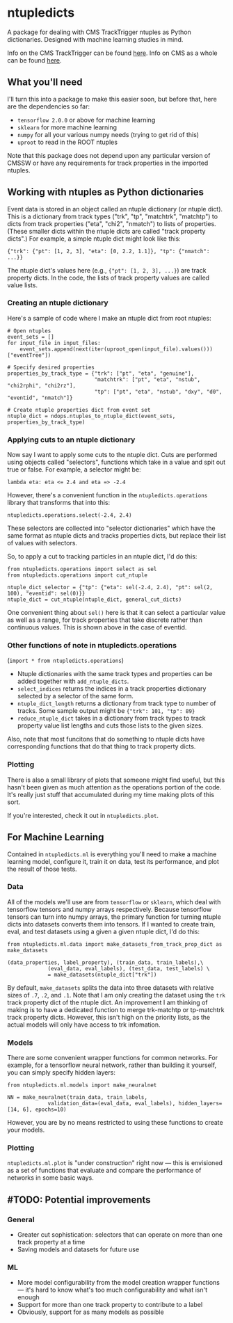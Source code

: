 # ntupledicts

A package for dealing with CMS TrackTrigger ntuples as Python dictionaries.
Designed with machine learning studies in mind.

Info on the CMS TrackTrigger can be found [here](https://arxiv.org/abs/1705.04321).
Info on CMS as a whole can be found [here](https://home.cern/science/experiments/cms).


## What you'll need

I'll turn this into a package to make this easier soon, but before
that, here are the dependencies so far:

- `tensorflow 2.0.0` or above for machine learning
- `sklearn` for more machine learning
- `numpy` for all your various numpy needs (trying to get rid of this)
- `uproot` to read in the ROOT ntuples

Note that this package does not depend upon any particular version of CMSSW
or have any requirements for track properties in the imported ntuples.


## Working with ntuples as Python dictionaries

Event data is stored in an object called an ntuple dictionary (or ntuple dict).
This is a dictionary from track types ("trk", "tp", "matchtrk", "matchtp") to dicts
from track properties ("eta", "chi2", "nmatch") to lists of properties. (These
smaller dicts within the ntuple dicts are called "track property dicts".)
For example, a simple ntuple dict might look like this:

```
{"trk": {"pt": [1, 2, 3], "eta": [0, 2.2, 1.1]}, "tp": {"nmatch": ...}}
```

The ntuple dict's values here (e.g., `{"pt": [1, 2, 3], ...}`) are track property dicts.
In the code, the lists of track property values are called value lists.

### Creating an ntuple dictionary

Here's a sample of code where I make an ntuple dict from root ntuples:

```
# Open ntuples
event_sets = []
for input_file in input_files:
    event_sets.append(next(iter(uproot_open(input_file).values()))["eventTree"])

# Specify desired properties
properties_by_track_type = {"trk": ["pt", "eta", "genuine"],
                            "matchtrk": ["pt", "eta", "nstub", "chi2rphi", "chi2rz"],
                            "tp": ["pt", "eta", "nstub", "dxy", "d0", "eventid", "nmatch"]}

# Create ntuple properties dict from event set
ntuple_dict = ndops.ntuples_to_ntuple_dict(event_sets, properties_by_track_type)
```

### Applying cuts to an ntuple dictionary

Now say I want to apply some cuts to the ntuple dict. Cuts are performed using
objects called "selectors", functions which take in a value and spit out true or false.
For example, a selector might be:

```
lambda eta: eta <= 2.4 and eta => -2.4
```

However, there's a convenient function in the `ntupledicts.operations` library that
transforms that into this:

```
ntupledicts.operations.select(-2.4, 2.4)
```

These selectors are collected into "selector dictionaries" which have the same
format as ntuple dicts and tracks properties dicts, but replace their list of 
values with selectors.

So, to apply a cut to tracking particles in an ntuple dict, I'd do this:

```
from ntupledicts.operations import select as sel
from ntupledicts.operations import cut_ntuple

ntuple_dict_selector = {"tp": {"eta": sel(-2.4, 2.4), "pt": sel(2, 100), "eventid": sel(0)}}
ntuple_dict = cut_ntuple(ntuple_dict, general_cut_dicts)
```

One convenient thing about `sel()` here is that it can select a particular value as well
as a range, for track properties that take discrete rather than continuous values. This
is shown above in the case of eventid.

### Other functions of note in ntupledicts.operations

(`import * from ntupledicts.operations`)

- Ntuple dictionaries with the same track types and properties can be added
together with `add_ntuple_dicts`.
- `select_indices` returns the indices in a track properties dictionary selected
by a selector of the same form.
- `ntuple_dict_length` returns a dictionary from track type to number of tracks.
Some sample output might be `{"trk": 101, "tp": 89}`
- `reduce_ntuple_dict` takes in a dictionary from track types to track property
value list lengths and cuts those lists to the given sizes.

Also, note that most funcitons that do something to ntuple dicts have
corresponding functions that do that thing to track property dicts.

### Plotting

There is also a small library of plots that someone might find useful, but
this hasn't been given as much attention as the operations portion of the code.
It's really just stuff that accumulated during my time making plots of this sort.

If you're interested, check it out in `ntupledicts.plot`.


## For Machine Learning

Contained in `ntupledicts.ml` is everything you'll need to make a machine learning
model, configure it, train it on data, test its performance, and plot the result
of those tests.

### Data

All of the models we'll use are from `tensorflow` or `sklearn`, which deal with
tensorflow tensors and numpy arrays respectively. Because tensorflow tensors can
turn into numpy arrays, the primary function for turning ntuple dicts into
datasets converts them into tensors. If I wanted to create train, eval, and test
datasets using a given a given ntuple dict, I'd do this:

```
from ntupledicts.ml.data import make_datasets_from_track_prop_dict as make_datasets

(data_properties, label_property), (train_data, train_labels),\
             (eval_data, eval_labels), (test_data, test_labels) \
             = make_datasets(ntuple_dict["trk"])
```

By default, `make_datasets` splits the data into three datasets with relative sizes
of `.7`, `.2`, and `.1`. Note that I am only creating the dataset using the `trk`
track property dict of the ntuple dict. An improvement I am thinking of making is
to have a dedicated function to merge trk-matchtp or tp-matchtrk track property
dicts. However, this isn't high on the priority lists, as the actual models will
only have access to trk infomation.

### Models

There are some convenient wrapper functions for common networks. For example, for
a tensorflow neural network, rather than building it yourself, you can simply
specify hidden layers:

```
from ntupledicts.ml.models import make_neuralnet

NN = make_neuralnet(train_data, train_labels,
             validation_data=(eval_data, eval_labels), hidden_layers=[14, 6], epochs=10)
```

However, you are by no means restricted to using these functions to create your models.

### Plotting

`ntupledicts.ml.plot` is "under construction" right now — this is envisioned 
as a set of functions that evaluate and compare the performance of networks
in some basic ways.


## #TODO: Potential improvements

### General

- Greater cut sophistication: selectors that can operate on more than one track
property at a time
- Saving models and datasets for future use

### ML

- More model configurability from the model creation wrapper functions — it's
hard to know what's too much configurability and what isn't enough
- Support for more than one track property to contribute to a label
- Obviously, support for as many models as possible

